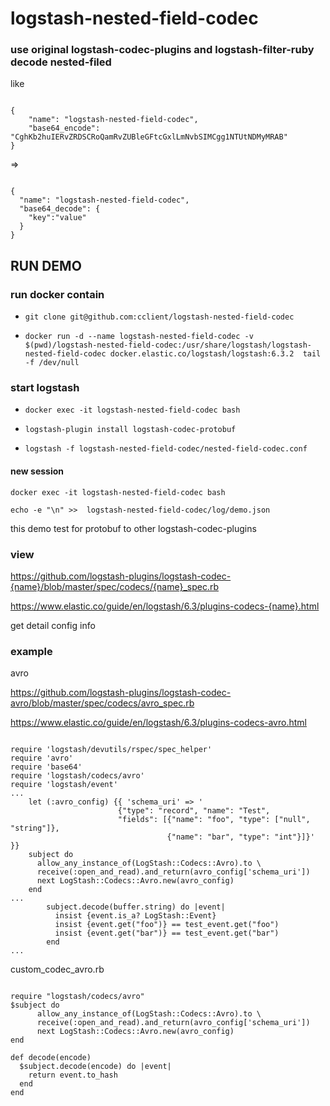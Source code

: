 # logstash-nested-field-codec

### use original logstash-codec-plugins and logstash-filter-ruby decode nested-filed

like 

```source

{
    "name": "logstash-nested-field-codec",
    "base64_encode": "CghKb2huIERvZRDSCRoQamRvZUBleGFtcGxlLmNvbSIMCgg1NTUtNDMyMRAB"
}

```


=>

```target

{
  "name": "logstash-nested-field-codec",
  "base64_decode": {
    "key":"value"
  }
}
```

## RUN DEMO

### run docker contain

* `git clone git@github.com:cclient/logstash-nested-field-codec`

* `docker run -d --name logstash-nested-field-codec -v $(pwd)/logstash-nested-field-codec:/usr/share/logstash/logstash-nested-field-codec docker.elastic.co/logstash/logstash:6.3.2  tail -f /dev/null`

### start logstash

* `docker exec -it logstash-nested-field-codec bash`

* `logstash-plugin install logstash-codec-protobuf`

* `logstash -f logstash-nested-field-codec/nested-field-codec.conf`

#### new session

`docker exec -it logstash-nested-field-codec bash`

`echo -e "\n" >>  logstash-nested-field-codec/log/demo.json`

this demo test for protobuf to other logstash-codec-plugins

### view

https://github.com/logstash-plugins/logstash-codec-{name}/blob/master/spec/codecs/{name}_spec.rb

https://www.elastic.co/guide/en/logstash/6.3/plugins-codecs-{name}.html

get detail config info

### example

avro 

https://github.com/logstash-plugins/logstash-codec-avro/blob/master/spec/codecs/avro_spec.rb

https://www.elastic.co/guide/en/logstash/6.3/plugins-codecs-avro.html

```avro

require 'logstash/devutils/rspec/spec_helper'
require 'avro'
require 'base64'
require 'logstash/codecs/avro'
require 'logstash/event'
...
    let (:avro_config) {{ 'schema_uri' => '
                        {"type": "record", "name": "Test",
                        "fields": [{"name": "foo", "type": ["null", "string"]},
                                   {"name": "bar", "type": "int"}]}' }}
    subject do
      allow_any_instance_of(LogStash::Codecs::Avro).to \
      receive(:open_and_read).and_return(avro_config['schema_uri'])
      next LogStash::Codecs::Avro.new(avro_config)
    end                                   
...                                   
        subject.decode(buffer.string) do |event|
          insist {event.is_a? LogStash::Event}
          insist {event.get("foo")} == test_event.get("foo")
          insist {event.get("bar")} == test_event.get("bar")
        end
...

```

custom_codec_avro.rb

```avro

require "logstash/codecs/avro"
$subject do
      allow_any_instance_of(LogStash::Codecs::Avro).to \
      receive(:open_and_read).and_return(avro_config['schema_uri'])
      next LogStash::Codecs::Avro.new(avro_config)
end

def decode(encode)
  $subject.decode(encode) do |event|
    return event.to_hash
  end
end

```
